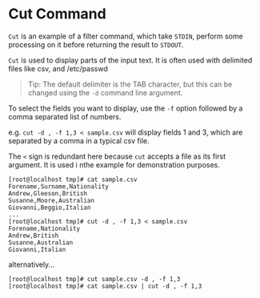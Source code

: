 # Cut Command
```Cut``` is an example of a filter command, which take ```STDIN```, perform
some processing on it before returning the result to ```STDOUT```.

```Cut``` is used to display parts of the input text. It is often
used with delimited files like csv, and /etc/passwd

> Tip: The default delimiter is the TAB character, but this can be 
changed using the ```-d``` command line argument.

To select the fields you want to display, use the ```-f``` option
followed by a comma separated list of numbers. 

e.g. ```cut -d , -f 1,3 < sample.csv``` will display fields 1 and 3, which are 
separated by a comma in a typical csv file.

The ```<``` sign is redundant here because ```cut``` accepts a file as 
its first argument. It is used i nthe example for demonstration purposes.

```
[root@localhost tmp]# cat sample.csv
Forename,Surname,Nationality
Andrew,Gleeson,British
Susanne,Moore,Australian
Giovanni,Beggio,Italian
...
[root@localhost tmp]# cut -d , -f 1,3 < sample.csv
Forename,Nationality
Andrew,British
Susanne,Australian
Giovanni,Italian
```

alternatively...
```
[root@localhost tmp]# cut sample.csv -d , -f 1,3
[root@localhost tmp]# cat sample.csv | cut -d , -f 1,3
```


